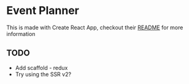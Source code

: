 Event Planner
=============

This is made with Create React App, checkout their [README](README-cra.md) for more information

TODO
----
* Add scaffold - redux
* Try using the SSR v2?

